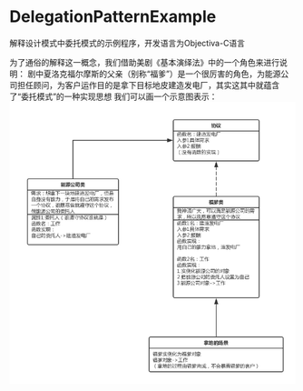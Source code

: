 # DelegationPatternExample
解释设计模式中委托模式的示例程序，开发语言为Objectiva-C语言


为了通俗的解释这一概念，我们借助美剧《基本演绎法》中的一个角色来进行说明：
剧中夏洛克福尔摩斯的父亲（别称“福爹”）是一个很厉害的角色，为能源公司担任顾问，为客户运作目的是拿下目标地皮建造发电厂，其实这其中就蕴含了“委托模式”的一种实现思想
我们可以画一个示意图表示：
![Image text](https://github.com/Noyce2018/DelegationPatternExample/blob/master/img/委托模式.png)
